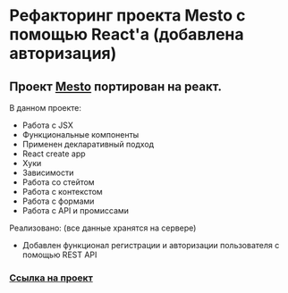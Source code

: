 # Рефакторинг проекта Mesto с помощью React'а (добавлена авторизация)

## Проект [Mesto](https://github.com/Artem-Mit/mesto/tree/main/src) портирован на реакт.

В данном проекте:
- Работа с JSX
- Функциональные компоненты
- Применен декларативный подход
- React create app
- Хуки
- Зависимости
- Работа со стейтом
- Работа с контекстом
- Работа с формами
- Работа с API и промиссами

Реализовано:
(все данные хранятся на сервере)
* Добавлен функционал регистрации и авторизации пользователя с помощью REST API


### [Ссылка на проект](https://artem-mit.github.io/react-mesto-auth/)
